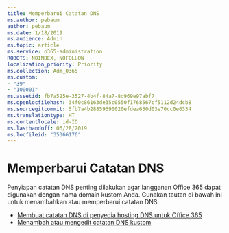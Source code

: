```yaml
---
title: Memperbarui Catatan DNS
ms.author: pebaum
author: pebaum
ms.date: 1/18/2019
ms.audience: Admin
ms.topic: article
ms.service: o365-administration
ROBOTS: NOINDEX, NOFOLLOW
localization_priority: Priority
ms.collection: Adm_O365
ms.custom:
- "39"
- "100001"
ms.assetid: fb7a525e-3527-4b4f-84a7-8d969e97abf7
ms.openlocfilehash: 34f0c86163de35c0550f1768567cf5112d24dcb8
ms.sourcegitcommit: 5fb7a4b28859690020efdea630d03e70cc0e6334
ms.translationtype: HT
ms.contentlocale: id-ID
ms.lasthandoff: 06/28/2019
ms.locfileid: "35366176"
---
```

# <a name="update-dns-records"></a>Memperbarui Catatan DNS

Penyiapan catatan DNS penting dilakukan agar langganan Office 365 dapat digunakan dengan nama domain kustom Anda. Gunakan tautan di bawah ini untuk menambahkan atau memperbarui catatan DNS.
  
- [Membuat catatan DNS di penyedia hosting DNS untuk Office 365](https://docs.microsoft.com/office365/admin/get-help-with-domains/create-dns-records-at-any-dns-hosting-provider)  
- [Menambah atau mengedit catatan DNS kustom](https://support.office.com/article/AF00A516-DD39-4EDA-AF3E-1EAF686C8DC9)